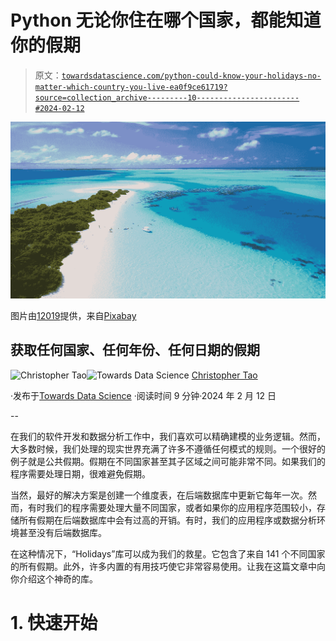 # Python 无论你住在哪个国家，都能知道你的假期

> 原文：[`towardsdatascience.com/python-could-know-your-holidays-no-matter-which-country-you-live-ea0f9ce61719?source=collection_archive---------10-----------------------#2024-02-12`](https://towardsdatascience.com/python-could-know-your-holidays-no-matter-which-country-you-live-ea0f9ce61719?source=collection_archive---------10-----------------------#2024-02-12)

![](img/23d7c528c57ce66d6bb21e968a500248.png)

图片由[12019](https://pixabay.com/users/12019-12019/?utm_source=link-attribution&utm_medium=referral&utm_campaign=image&utm_content=1993704)提供，来自[Pixabay](https://pixabay.com//?utm_source=link-attribution&utm_medium=referral&utm_campaign=image&utm_content=1993704)

## 获取任何国家、任何年份、任何日期的假期

[](https://christophertao.medium.com/?source=post_page---byline--ea0f9ce61719--------------------------------)![Christopher Tao](https://christophertao.medium.com/?source=post_page---byline--ea0f9ce61719--------------------------------)[](https://towardsdatascience.com/?source=post_page---byline--ea0f9ce61719--------------------------------)![Towards Data Science](https://towardsdatascience.com/?source=post_page---byline--ea0f9ce61719--------------------------------) [Christopher Tao](https://christophertao.medium.com/?source=post_page---byline--ea0f9ce61719--------------------------------)

·发布于[Towards Data Science](https://towardsdatascience.com/?source=post_page---byline--ea0f9ce61719--------------------------------) ·阅读时间 9 分钟·2024 年 2 月 12 日

--

在我们的软件开发和数据分析工作中，我们喜欢可以精确建模的业务逻辑。然而，大多数时候，我们处理的现实世界充满了许多不遵循任何模式的规则。一个很好的例子就是公共假期。假期在不同国家甚至其子区域之间可能非常不同。如果我们的程序需要处理日期，很难避免假期。

当然，最好的解决方案是创建一个维度表，在后端数据库中更新它每年一次。然而，有时我们的程序需要处理大量不同国家，或者如果你的应用程序范围较小，存储所有假期在后端数据库中会有过高的开销。有时，我们的应用程序或数据分析环境甚至没有后端数据库。

在这种情况下，“Holidays”库可以成为我们的救星。它包含了来自 141 个不同国家的所有假期。此外，许多内置的有用技巧使它非常容易使用。让我在这篇文章中向你介绍这个神奇的库。

# 1\. 快速开始
